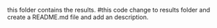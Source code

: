 this folder contains the results. 
#this code change to results folder and create a README.md file and add an description. 
